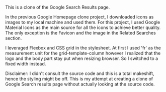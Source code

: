 This is a clone of the Google Search Results page.

In the previous Google Homepage clone project, I downloaded icons as images to my local machine and used them. For this project, I used Google Material Icons as the main source for all the icons to achieve better quality. The only exception is the Favicon and the image in the Related Searches section.

I leveraged Flexbox and CSS grid in the stylesheet. At first I used 'fr' as the measurement unit for the grid-template-column however I realized that the logo and the body part stay put when resizing browser. So I switched to a fixed width instead. 

Disclaimer: I didn't consult the source code and this is a total makeshift, hence the styling might be off. This is my attempt at creating a clone of Google Search results page without actually looking at the source code.  

